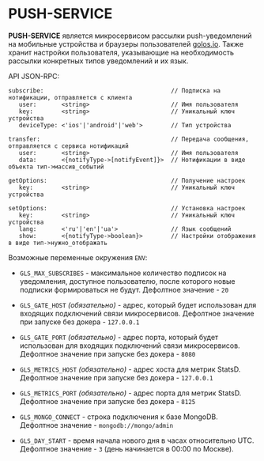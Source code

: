 # PUSH-SERVICE

**PUSH-SERVICE** является микросервисом рассылки push-уведомлений на мобильные устройства и браузеры пользователей [golos.io](https://golos.io).
Также хранит настройки пользователя, указывающие на необходимость рассылки конкретных типов уведомлений и их язык.

API JSON-RPC:

 ```
 subscribe:                                    // Подписка на нотификации, отправляется с клиента
    user:       <string>                       // Имя пользователя
    key:        <string>                       // Уникальный ключ устройства
    deviceType: <'ios'|'android'|'web'>        // Тип устройства

 transfer:                                     // Передача сообщения, отправляется с сервиса нотификаций
    user:       <string>                       // Имя пользователя
    data:       <{notifyType->[notifyEvent]}>  // Нотификации в виде объекта тип->массив_событий

 getOptions:                                   // Получение настроек
    key:        <string>                       // Уникальный ключ устройства

 setOptions:                                   // Установка настроек
    key:        <string>                       // Уникальный ключ устройства
    lang:       <'ru'|'en'|'ua'>               // Язык сообщений
    show:       <{notifyType->boolean}>        // Настройки отображения в виде тип->нужно_отображать
 ```

Возможные переменные окружения `ENV`:

 - `GLS_MAX_SUBSCRIBES` - максимальное количество подписок на уведомления, доступное пользователю, после которого новые подписки формироваться не будут.
  Дефолтное значение - `20`

 - `GLS_GATE_HOST` *(обязательно)* - адрес, который будет использован для входящих подключений связи микросервисов.
  Дефолтное значение при запуске без докера - `127.0.0.1`

 - `GLS_GATE_PORT` *(обязательно)* - адрес порта, который будет использован для входящих подключений связи микросервисов.
  Дефолтное значение при запуске без докера - `8080`

 - `GLS_METRICS_HOST` *(обязательно)* - адрес хоста для метрик StatsD.
  Дефолтное значение при запуске без докера - `127.0.0.1`

 - `GLS_METRICS_PORT` *(обязательно)* - адрес порта для метрик StatsD.
  Дефолтное значение при запуске без докера - `8125`

 - `GLS_MONGO_CONNECT` - строка подключения к базе MongoDB.
  Дефолтное значение - `mongodb://mongo/admin`

 - `GLS_DAY_START` - время начала нового дня в часах относительно UTC.
  Дефолтное значение - `3` (день начинается в 00:00 по Москве).